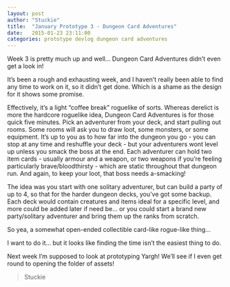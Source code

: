 ```yaml
---
layout: post
author: "Stuckie"
title:  "January Prototype 3 - Dungeon Card Adventures"
date:   2015-01-23 23:11:00
categories: prototype devlog dungeon card adventures
---
```


Week 3 is pretty much up and well… Dungeon Card Adventures didn’t even get a look in!

It’s been a rough and exhausting week, and I haven’t really been able to find any time to work on it, so it didn’t get done. Which is a shame as the design for it shows some promise.

Effectively, it’s a light “coffee break” roguelike of sorts. Whereas derelict is more the hardcore roguelike idea, Dungeon Card Adventures is for those quick five minutes. Pick an adventurer from your deck, and start pulling out rooms. Some rooms will ask you to draw loot, some monsters, or some equipment. It’s up to you as to how far into the dungeon you go - you can stop at any time and reshuffle your deck - but your adventurers wont level up unless you smack the boss at the end. Each adventurer can hold two item cards - usually armour and a weapon, or two weapons if you’re feeling particularly brave/bloodthirsty - which are static throughout that dungeon run. And again, to keep your loot, that boss needs a-smacking!

The idea was you start with one solitary adventurer, but can build a party of up to 4, so that for the harder dungeon decks, you’ve got some backup. Each deck would contain creatures and items ideal for a specific level, and more could be added later if need be… or you could start a brand new party/solitary adventurer and bring them up the ranks from scratch.

So yea, a somewhat open-ended collectible card-like rogue-like thing…

I want to do it… but it looks like finding the time isn’t the easiest thing to do.

Next week I’m supposed to look at prototyping Yargh! We’ll see if I even get round to opening the folder of assets!

> Stuckie